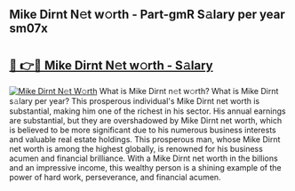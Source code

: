 ## Mike Dirnt N𝚎t w𝚘rth - Part-gmR S𝚊lary per year sm07x

# <h2><a href="http://gc2208.nevu.top/?p=Mike+Dirnt">🔗 👉🔴 Mike Dirnt N𝚎t w𝚘rth - S𝚊lary</a></h2>

[![Mike Dirnt N𝚎t W𝚘rth](https://i.imgur.com/Oavwk0R.jpeg)](http://gc2208.nevu.top/?p=Mike+Dirnt)
What is Mike Dirnt n𝚎t w𝚘rth? What is Mike Dirnt s𝚊lary per year?
This prosperous individual's Mike Dirnt net worth is substantial, making him one of the richest in his sector. His annual earnings are substantial, but they are overshadowed by Mike Dirnt net worth, which is believed to be more significant due to his numerous business interests and valuable real estate holdings. This prosperous man, whose Mike Dirnt net worth is among the highest globally, is renowned for his business acumen and financial brilliance. With a Mike Dirnt net worth in the billions and an impressive income, this wealthy person is a shining example of the power of hard work, perseverance, and financial acumen.

